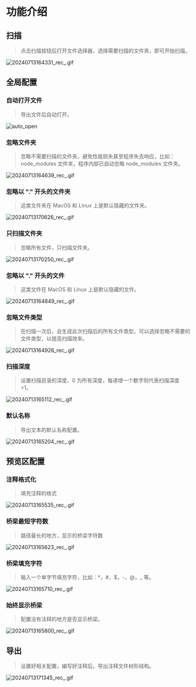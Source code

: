 # 功能介绍

## 扫描

> 点击扫描按钮后打开文件选择器，选择需要扫描的文件夹，即可开始扫描。

![20240713164331_rec_.gif](https://itchao-1318613604.cos.ap-chengdu.myqcloud.com/20240713164331_rec_.gif)

## 全局配置

### 自动打开文件

> 导出文件后自动打开。

![auto_open](https://itchao-1318613604.cos.ap-chengdu.myqcloud.com/20240713164440_rec_.gif)

### 忽略文件夹

> 忽略不需要扫描的文件夹，避免性能损失甚至程序失去响应，比如：node_modules 文件夹，程序内部已自动忽略 node_modules 文件夹。

![20240713164639_rec_.gif](https://itchao-1318613604.cos.ap-chengdu.myqcloud.com/20240713164639_rec_.gif)

### 忽略以 "." 开头的文件夹

> 这类文件夹在 MacOS 和 Linux 上是默认隐藏的文件夹。

![20240713170626_rec_.gif](https://itchao-1318613604.cos.ap-chengdu.myqcloud.com/20240713170626_rec_.gif)

### 只扫描文件夹

> 忽略所有文件，只扫描文件夹。

![20240713170250_rec_.gif](https://itchao-1318613604.cos.ap-chengdu.myqcloud.com/20240713170250_rec_.gif)

### 忽略以 "." 开头的文件

> 这类文件在 MacOS 和 Linux 上是默认隐藏的文件。

![20240713164849_rec_.gif](https://itchao-1318613604.cos.ap-chengdu.myqcloud.com/20240713164849_rec_.gif)

### 忽略文件类型

> 在扫描一次后，会生成此次扫描后的所有文件类型，可以选择忽略不需要的文件类型，以提高扫描效率。

![20240713164926_rec_.gif](https://itchao-1318613604.cos.ap-chengdu.myqcloud.com/20240713164926_rec_.gif)

### 扫描深度

> 设置扫描目录的深度，0 为所有深度，每递增一个数字则代表扫描深度 +1。

![20240713165112_rec_.gif](https://itchao-1318613604.cos.ap-chengdu.myqcloud.com/20240713165112_rec_.gif)

### 默认名称

> 导出文本的默认名称配置。

![20240713165204_rec_.gif](https://itchao-1318613604.cos.ap-chengdu.myqcloud.com/20240713165204_rec_.gif)

## 预览区配置

### 注释格式化

> 填充注释的格式

![20240713165535_rec_.gif](https://itchao-1318613604.cos.ap-chengdu.myqcloud.com/20240713165535_rec_.gif)

### 桥梁最短字符数

> 路径最长的地方，显示的桥梁字符数

![20240713165623_rec_.gif](https://itchao-1318613604.cos.ap-chengdu.myqcloud.com/20240713165623_rec_.gif)

### 桥梁填充字符

> 输入一个单字节填充字符，比如：\*，\#，\$，\-，\@，\_ 等。

![20240713165710_rec_.gif](https://itchao-1318613604.cos.ap-chengdu.myqcloud.com/20240713165710_rec_.gif)

### 始终显示桥梁

> 配置没有注释的地方是否显示桥梁。

![20240713165800_rec_.gif](https://itchao-1318613604.cos.ap-chengdu.myqcloud.com/20240713165800_rec_.gif)

## 导出

> 设置好相关配置，编写好注释后，导出注释文件树形结构。

![20240713171345_rec_.gif](https://itchao-1318613604.cos.ap-chengdu.myqcloud.com/20240713171345_rec_.gif)

